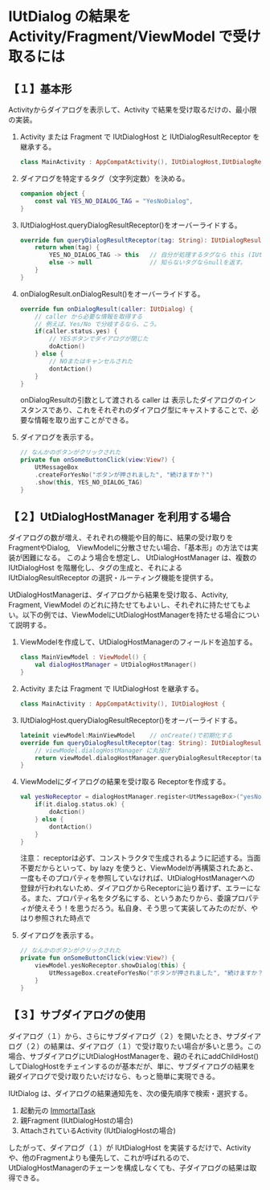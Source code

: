 
# IUtDialog の結果を Activity/Fragment/ViewModel で受け取るには

## 【１】基本形

Activityからダイアログを表示して、Activity で結果を受け取るだけの、最小限の実装。


1. Activity または Fragment で IUtDialogHost と IUtDialogResultReceptor を継承する。
    ```Kotlin
    class MainActivity : AppCompatActivity(), IUtDialogHost,IUtDialogResultReceptor {

    ```

2. ダイアログを特定するタグ（文字列定数）を決める。
    ```Kotlin
    companion object {
        const val YES_NO_DIALOG_TAG = "YesNoDialog",
    }
    ```


3. IUtDialogHost.queryDialogResultReceptor()をオーバーライドする。

    ```Kotlin
    override fun queryDialogResultReceptor(tag: String): IUtDialogResultReceptor? {
        return when(tag) {
            YES_NO_DIALOG_TAG -> this   // 自分が処理するタグなら this (IUtDialogResultReceptor)を返す
            else -> null                // 知らないタグならnullを返す。
        }
    }
    ```

4. onDialogResult.onDialogResult()をオーバーライドする。

    ```Kotlin
    override fun onDialogResult(caller: IUtDialog) {
        // caller から必要な情報を取得する
        // 例えば、Yes/No で分岐するなら、こう。
        if(caller.status.yes) {
            // YESボタンでダイアログが閉じた
            doAction()
        } else {
            // NOまたはキャンセルされた
            dontAction()
        }
    }
    ```

    onDialogResultの引数として渡される caller は 表示したダイアログのインスタンスであり、これをそれぞれのダイアログ型にキャストすることで、必要な情報を取り出すことができる。

5. ダイアログを表示する。
   
    ```Kotlin
    // なんかのボタンがクリックされた
    private fun onSomeButtonClick(view:View?) {
        UtMessageBox
        .createForYesNo("ボタンが押されました", "続けますか？")
        .show(this, YES_NO_DIALOG_TAG)
    }
    ```

## 【２】UtDialogHostManager を利用する場合

ダイアログの数が増え、それぞれの機能や目的毎に、結果の受け取りを FragmentやDialog,　ViewModelに分散させたい場合、「基本形」の方法では実装が困難になる。
このよう場合を想定し、
UtDialogHostManager は、複数の IUtDialogHost を階層化し、タグの生成と、それによるIUtDialogResultReceptor の選択・ルーティング機能を提供する。

UtDialogHostManagerは、ダイアログから結果を受け取る、Activity, Fragment, ViewModel のどれに持たせてもよいし、それぞれに持たせてもよい。以下の例では、ViewModelにUtDialogHostManagerを持たせる場合について説明する。


1. ViewModelを作成して、UtDialogHostManagerのフィールドを追加する。

    ```Kotlin
    class MainViewModel : ViewModel() {
        val dialogHostManager = UtDialogHostManager()
    }
    ```

2. Activity または Fragment で IUtDialogHost を継承する。

    ```Kotlin
    class MainActivity : AppCompatActivity(), IUtDialogHost {
    ```

3. IUtDialogHost.queryDialogResultReceptor()をオーバーライドする。

    ```Kotlin
    lateinit viewModel:MainViewModel    // onCreate()で初期化する
    override fun queryDialogResultReceptor(tag: String): IUtDialogResultReceptor? {
        // viewModel.dialogHostManager に丸投げ
        return viewModel.dialogHostManager.queryDialogResultReceptor(tag)
    }
    ```

4. ViewModelにダイアログの結果を受け取る Receptorを作成する。
   
    ```Kotlin
    val yesNoReceptor = dialogHostManager.register<UtMessageBox>("yesNoReceptor") {
        if(it.dialog.status.ok) {
            doAction()
        } else {
            dontAction()
        }
    }
    ```

    注意：
    receptorは必ず、コンストラクタで生成されるように記述する。当面不要だからといって、by lazy を使うと、ViewModelが再構築されたあと、一度もそのプロパティを参照していなければ、UtDialogHostManagerへの登録が行われないため、ダイアログからReceptorに辿り着けず、エラーになる。また、プロパティ名をタグ名にする、というあたりから、委譲プロパティが使えそう！を思うだろう。私自身、そう思って実装してみたのだが、やはり参照された時点で


5. ダイアログを表示する。
   
    ```Kotlin
    // なんかのボタンがクリックされた
    private fun onSomeButtonClick(view:View?) {
        viewModel.yesNoReceptor.showDialog(this) {
            UtMessageBox.createForYesNo("ボタンが押されました", "続けますか？")
        }
    }
    ```
## 【３】サブダイアログの使用

ダイアログ（１）から、さらにサブダイアログ（２）を開いたとき、サブダイアログ（２）の結果は、ダイアログ（１）で受け取りたい場合が多いと思う。この場合、サブダイアログにUtDialogHostManagerを、親のそれにaddChildHost()してDialogHostをチェインするのが基本だが、単に、サブダイアログの結果を親ダイアログで受け取りたいだけなら、もっと簡単に実現できる。

IUtDialog は、ダイアログの結果通知先を、次の優先順序で検索・選択する。
1. 起動元の [ImmortalTask](./task.md)
2. 親Fragment (IUtDialogHostの場合)
3. AttachされているActivity (IUtDialogHostの場合)

したがって、ダイアログ（１）が IUtDialogHost を実装するだけで、Activityや、他のFragmentよりも優先して、これが呼ばれるので、UtDialogHostManagerのチェーンを構成しなくても、子ダイアログの結果は取得できる。


